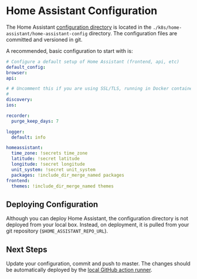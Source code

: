# Home Assistant Configuration

The Home Assistant [configuration directory](https://www.home-assistant.io/docs/configuration/) is located in the `./k8s/home-assistant/home-assistant-config` directory. The configuration files are committed and versioned in git.

A recommended, basic configuration to start with is:

```yaml
# Configure a default setup of Home Assistant (frontend, api, etc)
default_config:
browser:
api:

# # Uncomment this if you are using SSL/TLS, running in Docker container, etc.
#
discovery:
ios:

recorder:
  purge_keep_days: 7

logger:
  default: info

homeassistant:
  time_zone: !secrets time_zone
  latitude: !secret latitude
  longitude: !secret longitude
  unit_system: !secret unit_system
  packages: !include_dir_merge_named packages
frontend:
  themes: !include_dir_merge_named themes
```

## Deploying Configuration

Although you can deploy Home Assistant, the configuration directory is not deployed from your local box. Instead, on deployment, it is pulled from your git repository (`$HOME_ASSISTANT_REPO_URL`).

## Next Steps

Update your configuration, commit and push to master. The changes should be automatically deployed by the [local GitHub action runner](./../../../docs/04-installation-github-actions.md).
